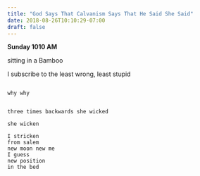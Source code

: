 ```yaml
---
title: "God Says That Calvanism Says That He Said She Said"
date: 2018-08-26T10:10:29-07:00
draft: false
---
```


**Sunday 1010 AM**

sitting in a Bamboo


I subscribe to the least wrong, least stupid


```

why why


three times backwards she wicked

she wicken

I stricken
from salem
new moon new me
I guess
new position
in the bed


```
